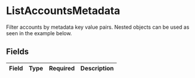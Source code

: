 # ListAccountsMetadata

Filter accounts by metadata key value pairs. Nested objects can be used as seen in the example below.


## Fields

| Field       | Type        | Required    | Description |
| ----------- | ----------- | ----------- | ----------- |